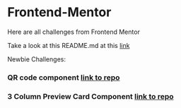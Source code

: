 # Frontend-Mentor
Here are all challenges from Frontend Mentor

Take a look at this README.md at this [link](https://nikolam4.github.io/Frontend-Mentor/)

Newbie Challenges:

### QR code component [link to repo](https://github.com/NikolaM4/Frontend-Mentor/blob/main/QR%20code%20component/)

### 3 Column Preview Card Component [link to repo](https://github.com/NikolaM4/Frontend-Mentor/tree/main/3%20Column%20Preview%20Card%20Component)
